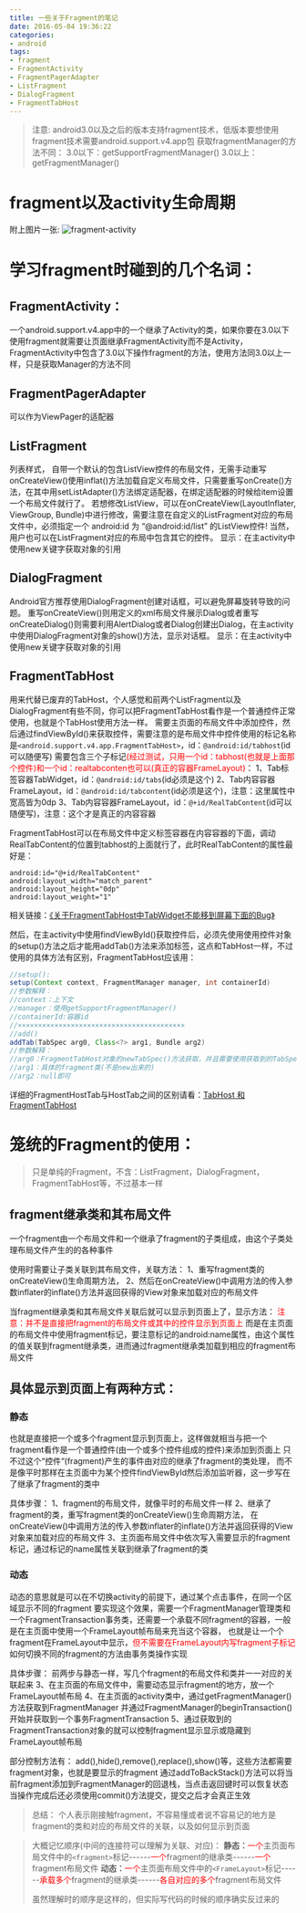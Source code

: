 ```yaml
---
title: 一些关于Fragment的笔记
date: 2016-05-04 19:36:22
categories:
- android
tags:
- fragment
- FragmentActivity
- FragmentPagerAdapter
- ListFragment
- DialogFragment
- FragmentTabHost
---
```



>注意:
>android3.0以及之后的版本支持fragment技术，低版本要想使用fragment技术需要android.support.v4.app包
>获取fragmentManager的方法不同：
>3.0以下：getSupportFragmentManager()
>3.0以上：getFragmentManager()

# fragment以及activity生命周期
附上图片一张:
![fragment-activity](fragment-activity.jpg)

# 学习fragment时碰到的几个名词：

## FragmentActivity：
一个android.support.v4.app中的一个继承了Activity的类，如果你要在3.0以下使用fragment就需要让页面继承FragmentActivity而不是Activity，FragmentActivity中包含了3.0以下操作fragment的方法，使用方法同3.0以上一样，只是获取Manager的方法不同

## FragmentPagerAdapter
可以作为ViewPager的适配器

## ListFragment
列表样式， 自带一个默认的包含ListView控件的布局文件，无需手动重写onCreateView()使用inflat()方法加载自定义布局文件，只需要重写onCreate()方法，在其中用setListAdapter()方法绑定适配器，在绑定适配器的时候给item设置一个布局文件就行了。
若想修改ListView，可以在onCreateView(LayoutInflater, ViewGroup, Bundle)中进行修改，需要注意在自定义的ListFragment对应的布局文件中，必须指定一个 android:id 为 “@android:id/list” 的ListView控件!
当然，用户也可以在ListFragment对应的布局中包含其它的控件。
显示：在主activity中使用new关键字获取对象的引用

## DialogFragment
Android官方推荐使用DialogFragment创建对话框，可以避免屏幕旋转导致的问题。
重写onCreateView()则用定义的xml布局文件展示Dialog或者重写onCreateDialog()则需要利用AlertDialog或者Dialog创建出Dialog，在主activity中使用DialogFragment对象的show()方法，显示对话框。
显示：在主activity中使用new关键字获取对象的引用

## FragmentTabHost
用来代替已废弃的TabHost，个人感觉和前两个ListFragment以及DialogFragment有些不同，你可以把FragmentTabHost看作是一个普通控件正常使用，也就是个TabHost使用方法一样。
需要主页面的布局文件中添加控件，然后通过findViewById()来获取控件，需要注意的是布局文件中控件使用的标记名称是`<android.support.v4.app.FragmentTabHost>`，id：`@android:id/tabhost`(id可以随便写)
需要包含三个子标记<font color=red>(经过测试，只用一个id：tabhost(也就是上面那个控件)和一个id：realtabconten也可以(真正的容器FrameLayout)</font>：
1、Tab标签容器TabWidget，id：`@android:id/tabs`(id必须是这个)
2、Tab内容容器FrameLayout，id：`@android:id/tabcontent`(id必须是这个)，注意：这里属性中宽高皆为0dp
3、Tab内容容器FrameLayout，id：`@+id/RealTabContent`(id可以随便写)，注意：这个才是真正的内容容器

FragmentTabHost可以在布局文件中定义标签容器在内容容器的下面，调动RealTabContent的位置到tabhost的上面就行了，此时RealTabContent的属性最好是：
```android
android:id="@+id/RealTabContent"
android:layout_width="match_parent"
android:layout_height="0dp"
android:layout_weight="1"
```
相关链接：[《关于FragmentTabHost中TabWidget不能移到屏幕下面的Bug》](http://blog.csdn.net/wklbeta/article/details/11329207)

然后，在主activity中使用findViewById()获取控件后，必须先使用使用控件对象的setup()方法之后才能用addTab()方法来添加标签，这点和TabHost一样，不过使用的具体方法有区别，FragmentTabHost应该用：
```java
//setup():
setup(Context context, FragmentManager manager, int containerId)
//参数解释：
//context：上下文
//manager：使用getSupportFragmentManager()
//containerId:容器id
//×××××××××××××××××××××××××××××××××××××××××
//add()
addTab(TabSpec arg0, Class<?> arg1, Bundle arg2)
//参数解释：
//arg0：FragmentTabHost对象的newTabSpec()方法获取，并且需要使用获取到的TabSpec对象的setIndicator()方法设置标题属性
//arg1：具体的fragment类(不是new出来的)
//arg2：null即可
```
详细的FragmentHostTab与HostTab之间的区别请看：[TabHost 和 FragmentTabHost ](http://blog.csdn.net/listener_ri/article/details/46935601)

# 笼统的Fragment的使用：
>只是单纯的Fragment，不含：ListFragment，DialogFragment，FragmentTabHost等，不过基本一样

## fragment继承类和其布局文件
一个fragment由一个布局文件和一个继承了fragment的子类组成，由这个子类处理布局文件产生的的各种事件

使用时需要让子类关联到其布局文件，关联方法：
1、重写fragment类的onCreateView()生命周期方法，
2、然后在onCreateView()中调用方法的传入参数inflater的inflate()方法并返回获得的View对象来加载对应的布局文件

当fragment继承类和其布局文件关联后就可以显示到页面上了，显示方法：
<font color=red>注意：并不是直接把fragment的布局文件或其中的控件显示到页面上</font>
而是在主页面的布局文件中使用fragment标记，要注意标记的android:name属性，由这个属性的值关联到fragment继承类，进而通过fragment继承类加载到相应的fragment布局文件

## 具体显示到页面上有两种方式：
### 静态
也就是直接把一个或多个fragment显示到页面上，这样做就相当与把一个fragment看作是一个普通控件(由一个或多个控件组成的控件)来添加到页面上
只不过这个“控件“(fragment)产生的事件由对应的继承了fragment的类处理，
而不是像平时那样在主页面中为某个控件findViewById然后添加监听器，这一步写在了继承了fragment的类中

具体步骤：
1、fragment的布局文件，就像平时的布局文件一样
2、继承了fragment的类，重写fragment类的onCreateView()生命周期方法，
在onCreateView()中调用方法的传入参数inflater的inflate()方法并返回获得的View对象来加载对应的布局文件
3、主页面布局文件中依次写入需要显示的fragment标记，通过标记的name属性关联到继承了fragment的类
### 动态
动态的意思就是可以在不切换activity的前提下，通过某个点击事件，在同一个区域显示不同的fragment
要实现这个效果，需要一个FragmentManager管理类和一个FragmentTransaction事务类，还需要一个承载不同fragment的容器，一般是在主页面中使用一个FrameLayout帧布局来充当这个容器，
也就是让一个个fragment在FrameLayout中显示，<font color=red>但不需要在FrameLayout内写fragment子标记</font>
如何切换不同的fragment的方法由事务类操作实现

具体步骤：
前两步与静态一样，写几个fragment的布局文件和类并一一对应的关联起来
3、在主页面的布局文件中，需要动态显示fragment的地方，放一个FrameLayout帧布局
4、在主页面的activity类中，通过getFragmentManager()方法获取到FragmentManager
并通过FragmentManager的beginTransaction()开始并获取到一个事务FragmentTransaction
5、通过获取到的FragmentTransaction对象的就可以控制fragment显示显示或隐藏到FrameLayout帧布局

部分控制方法有：
add(),hide(),remove(),replace(),show()等，这些方法都需要fragment对象，也就是要显示的fragment
通过addToBackStack()方法可以将当前fragment添加到FragmentManager的回退栈，当点击返回键时可以恢复状态
当操作完成后还必须使用commit()方法提交，提交之后才会真正生效

>总结：
>个人表示刚接触fragment，不容易懂或者说不容易记的地方是fragment的类和对应的布局文件的关联，以及如何显示到页面

>大概记忆顺序(中间的连接符可以理解为关联、对应)：
>**静态：**<font color=red>一个</font>主页面布局文件中的`<fragment>`标记------<font color=red>一个</font>fragment的继承类------<font color=red>一个</font>fragment布局文件
>**动态：**<font color=red>一个</font>主页面布局文件中的`<FrameLayout>`标记------<font color=red>承载多个</font>fragment的继承类------<font color=red>各自对应的多个</font>fragment布局文件
>
>虽然理解时的顺序是这样的，但实际写代码的时候的顺序确实反过来的
